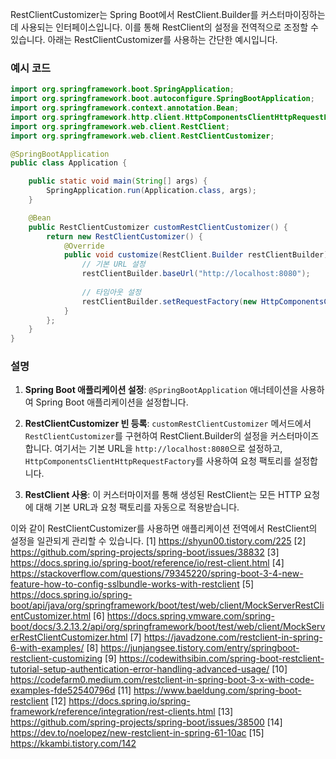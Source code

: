 RestClientCustomizer는 Spring Boot에서 RestClient.Builder를 커스터마이징하는 데 사용되는 인터페이스입니다. 이를 통해 RestClient의 설정을 전역적으로 조정할 수 있습니다. 아래는 RestClientCustomizer를 사용하는 간단한 예시입니다.

### **예시 코드**

```java
import org.springframework.boot.SpringApplication;
import org.springframework.boot.autoconfigure.SpringBootApplication;
import org.springframework.context.annotation.Bean;
import org.springframework.http.client.HttpComponentsClientHttpRequestFactory;
import org.springframework.web.client.RestClient;
import org.springframework.web.client.RestClientCustomizer;

@SpringBootApplication
public class Application {

    public static void main(String[] args) {
        SpringApplication.run(Application.class, args);
    }

    @Bean
    public RestClientCustomizer customRestClientCustomizer() {
        return new RestClientCustomizer() {
            @Override
            public void customize(RestClient.Builder restClientBuilder) {
                // 기본 URL 설정
                restClientBuilder.baseUrl("http://localhost:8080");
                
                // 타임아웃 설정
                restClientBuilder.setRequestFactory(new HttpComponentsClientHttpRequestFactory());
            }
        };
    }
}
```

### **설명**

1. **Spring Boot 애플리케이션 설정**: `@SpringBootApplication` 애너테이션을 사용하여 Spring Boot 애플리케이션을 설정합니다.

2. **RestClientCustomizer 빈 등록**: `customRestClientCustomizer` 메서드에서 `RestClientCustomizer`를 구현하여 RestClient.Builder의 설정을 커스터마이즈합니다. 여기서는 기본 URL을 `http://localhost:8080`으로 설정하고, `HttpComponentsClientHttpRequestFactory`를 사용하여 요청 팩토리를 설정합니다.

3. **RestClient 사용**: 이 커스터마이저를 통해 생성된 RestClient는 모든 HTTP 요청에 대해 기본 URL과 요청 팩토리를 자동으로 적용받습니다.

이와 같이 RestClientCustomizer를 사용하면 애플리케이션 전역에서 RestClient의 설정을 일관되게 관리할 수 있습니다.
[1] https://shyun00.tistory.com/225
[2] https://github.com/spring-projects/spring-boot/issues/38832
[3] https://docs.spring.io/spring-boot/reference/io/rest-client.html
[4] https://stackoverflow.com/questions/79345220/spring-boot-3-4-new-feature-how-to-config-sslbundle-works-with-restclient
[5] https://docs.spring.io/spring-boot/api/java/org/springframework/boot/test/web/client/MockServerRestClientCustomizer.html
[6] https://docs.spring.vmware.com/spring-boot/docs/3.2.13.2/api/org/springframework/boot/test/web/client/MockServerRestClientCustomizer.html
[7] https://javadzone.com/restclient-in-spring-6-with-examples/
[8] https://junjangsee.tistory.com/entry/springboot-restclient-customizing
[9] https://codewithsibin.com/spring-boot-restclient-tutorial-setup-authentication-error-handling-advanced-usage/
[10] https://codefarm0.medium.com/restclient-in-spring-boot-3-x-with-code-examples-fde52540796d
[11] https://www.baeldung.com/spring-boot-restclient
[12] https://docs.spring.io/spring-framework/reference/integration/rest-clients.html
[13] https://github.com/spring-projects/spring-boot/issues/38500
[14] https://dev.to/noelopez/new-restclient-in-spring-61-10ac
[15] https://kkambi.tistory.com/142
